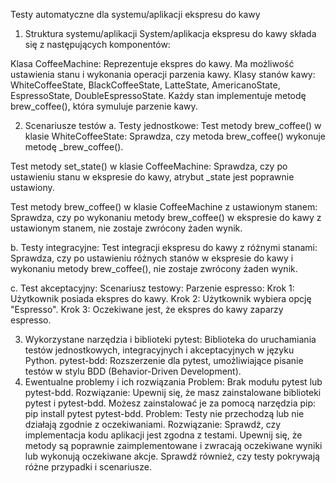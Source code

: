 Testy automatyczne dla systemu/aplikacji ekspresu do kawy
1. Struktura systemu/aplikacji
System/aplikacja ekspresu do kawy składa się z następujących komponentów:

Klasa CoffeeMachine: Reprezentuje ekspres do kawy. Ma możliwość ustawienia stanu i wykonania operacji parzenia kawy.
Klasy stanów kawy: WhiteCoffeeState, BlackCoffeeState, LatteState, AmericanoState, EspressoState, DoubleEspressoState. Każdy stan implementuje metodę brew_coffee(), która symuluje parzenie kawy.

2. Scenariusze testów
a. Testy jednostkowe:
Test metody brew_coffee() w klasie WhiteCoffeeState:
Sprawdza, czy metoda brew_coffee() wykonuje metodę _brew_coffee().

Test metody set_state() w klasie CoffeeMachine:
Sprawdza, czy po ustawieniu stanu w ekspresie do kawy, atrybut _state jest poprawnie ustawiony.

Test metody brew_coffee() w klasie CoffeeMachine z ustawionym stanem:
Sprawdza, czy po wykonaniu metody brew_coffee() w ekspresie do kawy z ustawionym stanem, nie zostaje zwrócony żaden wynik.

b. Testy integracyjne:
Test integracji ekspresu do kawy z różnymi stanami:
Sprawdza, czy po ustawieniu różnych stanów w ekspresie do kawy i wykonaniu metody brew_coffee(), nie zostaje zwrócony żaden wynik.

c. Test akceptacyjny:
Scenariusz testowy: Parzenie espresso:
Krok 1: Użytkownik posiada ekspres do kawy.
Krok 2: Użytkownik wybiera opcję "Espresso".
Krok 3: Oczekiwane jest, że ekspres do kawy zaparzy espresso.

3. Wykorzystane narzędzia i biblioteki
pytest: Biblioteka do uruchamiania testów jednostkowych, integracyjnych i akceptacyjnych w języku Python.
pytest-bdd: Rozszerzenie dla pytest, umożliwiające pisanie testów w stylu BDD (Behavior-Driven Development).
4. Ewentualne problemy i ich rozwiązania
Problem: Brak modułu pytest lub pytest-bdd.
Rozwiązanie: Upewnij się, że masz zainstalowane biblioteki pytest i pytest-bdd. Możesz zainstalować je za pomocą narzędzia pip: pip install pytest pytest-bdd.
Problem: Testy nie przechodzą lub nie działają zgodnie z oczekiwaniami.
Rozwiązanie: Sprawdź, czy implementacja kodu aplikacji jest zgodna z testami. Upewnij się, że metody są poprawnie zaimplementowane i zwracają oczekiwane wyniki lub wykonują oczekiwane akcje. Sprawdź również, czy testy pokrywają różne przypadki i scenariusze.
